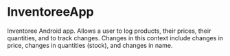 # InventoreeApp
Inventoree Android app.  Allows a user to log products, their prices, their quantities, and to track changes.  Changes in this context include changes in price, changes in quantities (stock), and changes in name.
